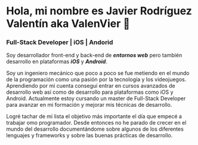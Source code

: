 # Hola, mi nombre es Javier Rodríguez Valentín aka ValenVier 👋

###  Full-Stack Developer | iOS | Andorid
Soy desarrollador front-end y back-end de **_entornos web_** pero también desarrollo en plataformas **_iOS_** y **_Android_**.


Soy un ingeniero mecánico que poco a poco se fue metiendo en el mundo de la programación como una pasión por la tecnología y los videojuegos. Aprendiendo por mi cuenta conseguí entrar en cursos avanzados de desarrollo web así como de desarrollo para plataformas como iOS y Android. Actualmente estoy cursando un master de Full-Stack Developer para avanzar en mi formación y mejorar mis técnicas de desarrollo.

Logré tachar de mi lista el objetivo más importante el día que empecé a trabajar omo programador. Desde entonces no he parado de crecer en el mundo del desarrollo documentándome sobre algunos de los diferentes lenguajes y frameworks y sobre las buenas prácticas de desarrollo.


<!--
**ValenVier/ValenVier** is a ✨ _special_ ✨ repository because its `README.md` (this file) appears on your GitHub profile.

Here are some ideas to get you started:

- 🔭 I’m currently working on ...
- 🌱 I’m currently learning ...
- 👯 I’m looking to collaborate on ...
- 🤔 I’m looking for help with ...
- 💬 Ask me about ...
- 📫 How to reach me: ...
- 😄 Pronouns: ...
- ⚡ Fun fact: ...
-->
